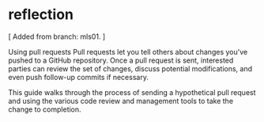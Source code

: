 reflection
==========
[ Added from branch: mls01. ]

Using pull requests
Pull requests let you tell others about changes you've pushed to a GitHub repository. Once a pull request is sent, interested parties can review the set of changes, discuss potential modifications, and even push follow-up commits if necessary.

This guide walks through the process of sending a hypothetical pull request and using the various code review and management tools to take the change to completion.

